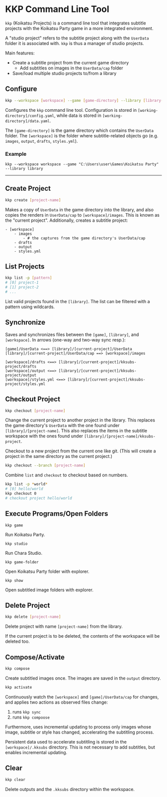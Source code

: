 # KKP Command Line Tool

`kkp` (Koikatsu Projects) is a command line tool that integrates subtitle projects with the Koikatsu Party game in a more integrated environment. 

A "studio project" refers to the subtitle project along with the `UserData` folder it is associated with. `kkp` is thus a manager of studio projects.

Main features:

* Create a subtitle project from the current game directory
    * Add subtitles on images in the `UserData/cap` folder
* Save/load multiple studio projects to/from a library

## Configure
```bash
kkp --workspace [workspace] --game [game-directory] --library [library-directory]
```

Configures the `kkp` command line tool. Configuration is stored in `[working-directory]/config.yaml`, while data is stored in `[working-directory]/data.yaml`.

The `[game-directory]` is the game directory which contains the `UserData` folder. The `[workspace]` is the folder where subtitle-related objects go (e.g. `images`, `output`, `drafts`, `styles.yml`).

### Example
```
kkp --workspace workspace --game "C:\Users\user\Games\Koikatsu Party" --library library
```

---
## Create Project
```bash
kkp create [project-name]
```
Makes a copy of `UserData` in the game directory into the library, and also copies the renders in `UserData/cap` to `[workspace]/images`. This is known as the "current project". Additionally, creates a subtitle project:
```
- [workspace]
    - images
        - # the captures from the game directory's UserData/cap
    - drafts
    - output
    - styles.yml
```

## List Projects
```bash
kkp list -p [pattern]
# [0] project-1
# [1] project-2
# ...
```
List valid projects found in the `[library]`. The list can be filtered with a pattern using wildcards.

## Synchronize
Saves and synchronizes files between the `[game]`, `[library]`, and `[workspace]`. In arrows (one-way and two-way sync resp.):

```
[game]/UserData <==> [library]/[current-project]/UserData
[library]/[current-project]/UserData/cap ==> [workspace]/images

[workspace]/drafts <==> [library]/[current-project]/kksubs-project/drafts
[workspace]/output <==> [library]/[current-project]/kksubs-project/output
[workspace]/styles.yml <==> [library]/[current-project]/kksubs-project/styles.yml
```

## Checkout Project
```bash
kkp checkout [project-name]
```
Change the current project to another project in the library. This replaces the game directory's `UserData` with the one found under `[library]/[project-name]`. This also replaces the items in the subtitle workspace with the ones found under `[library]/[project-name]/kksubs-project`.

Checkout to a new project from the current one like git. (This will create a project in the same directory as the current project.)
```bash
kkp checkout --branch [project-name]
```
Combine `list` and `checkout` to checkout based on numbers.
```bash
kkp list -p *world*
# [0] hello/world
kkp checkout 0
# checkout project hello/world
```

## Execute Programs/Open Folders

```
kkp game
```
Run Koikatsu Party.
```
kkp studio
```
Run Chara Studio.
```
kkp game-folder
```
Open Koikatsu Party folder with explorer.
```
kkp show
```
Open subtitled image folders with explorer.

## Delete Project
```bash
kkp delete [project-name]
```
Delete project with name `[project-name]` from the library.

If the current project is to be deleted, the contents of the workspace will be deleted too.

## Compose/Activate
```bash
kkp compose
```
Create subtitled images once. The images are saved in the `output` directory.
```bash
kkp activate
```
Continuously watch the `[workspace]` and `[game]/UserData/cap` for changes, and applies two actions as observed files change:

1. runs `kkp sync`
2. runs `kkp compoose`

Furthermore, uses incremental updating to process only images whose image, subtitle or style has changed, accelerating the subtitling process. 

Persistent data used to accelerate subtitling is stored in the `[workspace]/.kksubs` directory. This is not necessary to add subtitles, but enables incremental updating.

## Clear 
```bash
kkp clear
```
Delete outputs and the `.kksubs` directory within the workspace.
